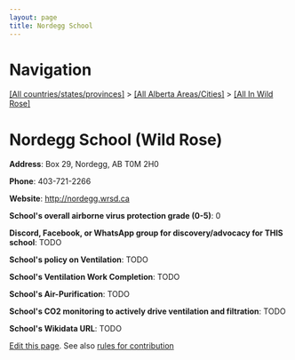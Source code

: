 ```yaml
---
layout: page
title: Nordegg School
---
```

# Navigation

[[All countries/states/provinces]](../../..) > [[All Alberta Areas/Cities]](../..) > [[All In Wild Rose]](..)

# Nordegg School (Wild Rose)

**Address**: Box 29, Nordegg, AB T0M 2H0

**Phone**: 403-721-2266

**Website**: <http://nordegg.wrsd.ca>

**School's overall airborne virus protection grade (0-5)**: 0

**Discord, Facebook, or WhatsApp group for discovery/advocacy for THIS school**: TODO

**School's policy on Ventilation**: TODO

**School's Ventilation Work Completion**: TODO

**School's Air-Purification**: TODO

**School's CO2 monitoring to actively drive ventilation and filtration**: TODO

**School's Wikidata URL**: TODO


[Edit this page](https://github.com/ventilate-schools/AB/edit/main/./Wild_Rose/Nordegg_School.md). See also [rules for contribution](../../../contribution-rules/)